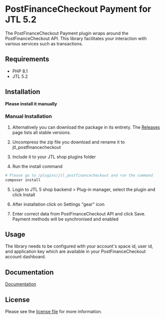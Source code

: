 

PostFinanceCheckout Payment for JTL 5.2
=============================

The PostFinanceCheckout Payment plugin wraps around the PostFinanceCheckout API. This library facilitates your interaction with various services such as transactions.

## Requirements

- PHP 8.1
- JTL 5.2

## Installation

**Please install it manually**

### Manual Installation


1. Alternatively you can download the package in its entirety. The [Releases](../../releases) page lists all stable versions.

2. Uncompress the zip file you download and rename it to jtl_postfinancecheckout

3. Include it to your JTL shop plugins folder

4. Run the install command
```bash
# Please go to /plugins/jtl_postfinancecheckout and run the command
composer install
```

5. Login to JTL 5 shop backend > Plug-in manager, select the plugin and click Install

6. After installation click on Settings "gear" icon

7. Enter correct data from PostFinanceCheckout API and click Save. Payment methods will be synchronised and enabled


## Usage
The library needs to be configured with your account's space id, user id, and application key which are available in your PostFinanceCheckout
account dashboard.

## Documentation

[Documentation](https://plugin-documentation.postfinance-checkout.ch/pfpayments/jtl-5/1.0.0/docs/en/documentation.html)

## License

Please see the [license file](https://github.com/pfpayments/jtl-5/blob/master/LICENSE.txt) for more information.
